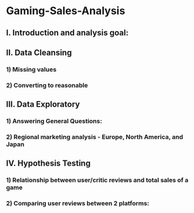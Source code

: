 # Gaming-Sales-Analysis

## I. Introduction and analysis goal: 

## II. Data Cleansing 
 ### 1) Missing values 
 ### 2) Converting to reasonable

## III. Data Exploratory 
### 1) Answering General Questions: 
### 2) Regional marketing analysis - Europe, North America, and Japan

## IV. Hypothesis Testing
### 1) Relationship between user/critic reviews and total sales of a game
### 2) Comparing user reviews between 2 platforms: 
## 
##
